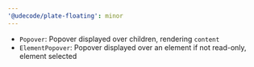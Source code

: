 ```yaml
---
'@udecode/plate-floating': minor
---
```


- `Popover`: Popover displayed over children, rendering `content`
- `ElementPopover`: Popover displayed over an element if not read-only, element selected
